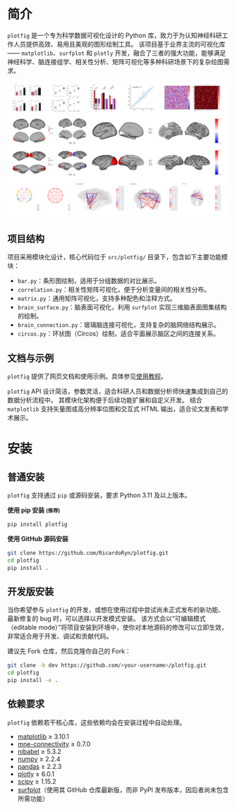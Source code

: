 # 简介

`plotfig` 是一个专为科学数据可视化设计的 Python 库，致力于为认知神经科研工作人员提供高效、易用且美观的图形绘制工具。
该项目基于业界主流的可视化库—— `matplotlib`、`surfplot` 和 `plotly` 开发，融合了三者的强大功能，能够满足神经科学、脑连接组学、相关性分析、矩阵可视化等多种科研场景下的复杂绘图需求。

![plotfig](https://github.com/RicardoRyn/plotfig/blob/main/docs/assets/plotfig.png)


## 项目结构

项目采用模块化设计，核心代码位于 `src/plotfig/` 目录下，包含如下主要功能模块：

- `bar.py`：条形图绘制，适用于分组数据的对比展示。
- `correlation.py`：相关性矩阵可视化，便于分析变量间的相关性分布。
- `matrix.py`：通用矩阵可视化，支持多种配色和注释方式。
- `brain_surface.py`：脑表面可视化，利用 `surfplot` 实现三维脑表面图集结构的绘制。
- `brain_connection.py`：玻璃脑连接可视化，支持复杂的脑网络结构展示。
- `circos.py`：环状图（Circos）绘制，适合平面展示脑区之间的连接关系。


## 文档与示例

`plotfig` 提供了网页文档和使用示例。具体参见[使用教程](https://ricardoryn.github.io/plotfig/)。

`plotfig` API 设计简洁，参数灵活，适合科研人员和数据分析师快速集成到自己的数据分析流程中。
其模块化架构便于后续功能扩展和自定义开发。
结合 `matplotlib` 支持矢量图或高分辨率位图和交互式 HTML 输出，适合论文发表和学术展示。

# 安装

## 普通安装

`plotfig` 支持通过 `pip` 或源码安装，要求 Python 3.11 及以上版本。


**使用 pip 安装 <small>(推荐)</small>**

```bash
pip install plotfig
```

**使用 GitHub 源码安装**

```bash
git clone https://github.com/RicardoRyn/plotfig.git
cd plotfig
pip install .
```

## 开发版安装

当你希望参与 `plotfig` 的开发，或想在使用过程中尝试尚未正式发布的新功能、最新修复的 bug 时，可以选择以开发模式安装。
该方式会以“可编辑模式（editable mode）”将项目安装到环境中，使你对本地源码的修改可以立即生效，非常适合用于开发、调试和贡献代码。

建议先 Fork 仓库，然后克隆你自己的 Fork：

```bash
git clone -b dev https://github.com/<your-username>/plotfig.git
cd plotfig
pip install -e .
```

## 依赖要求

`plotfig` 依赖若干核心库，这些依赖均会在安装过程中自动处理。

- [matplotlib](https://matplotlib.org/) &ge; 3.10.1  
- [mne-connectivity](https://mne.tools/mne-connectivity/stable/index.html) &ge; 0.7.0  
- [nibabel](https://nipy.org/nibabel/) &ge; 5.3.2  
- [numpy](https://numpy.org/) &ge; 2.2.4  
- [pandas](https://pandas.pydata.org/) &ge; 2.2.3  
- [plotly](https://plotly.com/) &ge; 6.0.1  
- [scipy](https://scipy.org/) &ge; 1.15.2  
- [surfplot](https://github.com/danjgale/surfplot)（使用其 GitHub 仓库最新版，而非 PyPI 发布版本，因后者尚未包含所需功能）
